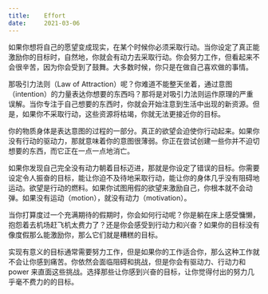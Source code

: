 ```yaml
---
title:    Effort
date:     2021-03-06
---
```


如果你想将自己的愿望变成现实，在某个时候你必须采取行动。当你设定了真正能激励你的目标时，自然地，你就会有动力去采取行动。你会努力工作，但看起来不会很辛苦，因为你会受到了鼓舞。大多数时候，你只是在做自己喜欢做的事情。

那吸引力法则（Law of Attraction）呢？你难道不能整天坐着，通过意图（intention）的力量表达你想要的东西吗？那将是对吸引力法则运作原理的严重误解。当你专注于自己想要的东西时，你就会开始注意到生活中出现的新资源。但是，如果你不采取行动，这些资源将枯竭，你就无法更接近你的目标。

你的物质身体是表达意图的过程的一部分。真正的欲望会迫使你行动起来。如果你没有行动的驱动力，那就意味着你的意图很薄弱。你正在尝试创建一些你并不迫切想要的东西，而它正在一点一点地消亡。

如果你发现自己完全没有动力朝着目标迈进，那就是你设定了错误的目标。你需要设定令人振奋的目标，能让你迫不及待地采取行动，能让你的身体几乎没有阻碍地运动。欲望是行动的燃料。如果你试图用假的欲望来激励自己，你根本就不会动弹。如果没有运动（motion），就没有动力（motivation）。

当你打算度过一个充满期待的假期时，你会如何行动呢？你是躺在床上感受慵懒，抱怨着去机场赶飞机太费力了？还是你会感受到行动力和兴奋？如果你的目标没有像度假那么能激励你，那么它们就是糟糕的目标。

实现有意义的目标通常需要努力工作，但是如果你的工作适合你，那么这种工作就不会让你感到痛苦。你依然会面临阻碍和挑战，但是你会有驱动力、行动力和 power 来直面这些挑战。选择那些让你感到兴奋的目标，让你觉得付出的努力几乎毫不费力的的目标。
